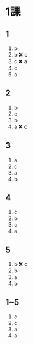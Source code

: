 # 1課

## 1

1. b 
2. b ❌ c
3. c ❌ a
4. c
5. a

## 2

1. b 
2. c
3. b
4. a ❌ c

## 3

1. a 
2. c
3. a
4. b

## 4

1. c
2. b
3. c
4. a

## 5

1. b ❌ c
2. b
3. a
4. b

## 1~5

1. c
2. c
3. a
4. a
